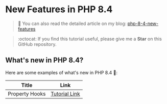 # New Features in PHP 8.4

> 📝 You can also read the detailed article on my blog:
[php-8-4-new-features](https://www.damian-freelance.com/blog/php-8-4-new-features)

> :octocat: If you find this tutorial useful, please give me a **Star** on this GitHub repository.

## What's new in PHP 8.4?

Here are some examples of what's new in PHP 8.4 🐘:

| Title | Link |
|:---:|:---:|
| Property Hooks | [Tutorial Link](https://github.com/s-damian/php-8-4-new-features/blob/main/property-hooks.php) |